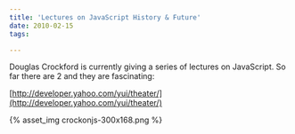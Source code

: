 ```yaml
---
title: 'Lectures on JavaScript History & Future'
date: 2010-02-15
tags:

---
```



Douglas Crockford is currently giving a series of lectures on JavaScript. So far there are 2 and they are fascinating:

[http://developer.yahoo.com/yui/theater/](http://developer.yahoo.com/yui/theater/)

{% asset_img crockonjs-300x168.png %}

